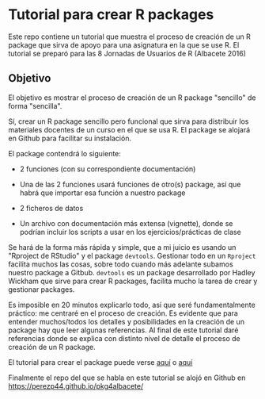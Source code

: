 # Tutorial para crear R packages

Este repo contiene un tutorial que muestra el proceso de creación de un R package que sirva de apoyo para una asignatura en la que se use R.  El tutorial se preparó para las 8 Jornadas de Usuarios de R (Albacete 2016)

## Objetivo 

El objetivo es mostrar el proceso de creación de un R package "sencillo" de forma "sencilla". 


Sí, crear un R package sencillo pero funcional que sirva para distribuir los materiales docentes de un curso en el que se usa R. El package se alojará en Github para facilitar su instalación.  

El package contendrá lo siguiente:

- 2 funciones (con su correspondiente documentación)  

- Una de las 2 funciones usará funciones de otro(s) package, así que habrá que importar esa función a nuestro package

- 2 ficheros de datos  

- Un archivo con documentación más extensa (vignette), donde se podrían incluir los scripts a usar en los ejercicios/prácticas de clase


Se hará de la forma más rápida y simple, que a mi juicio es usando un "Rproject de RStudio" y el package `devtools`. Gestionar todo en un `Rproject` facilita muchos las cosas, sobre todo cuando más adelante subamos nuestro package a Gitbub. `devtools` es un package desarrollado por Hadley Wickham que sirve para crear R packages, facilita mucho la tarea de crear y gestionar packages.



Es imposible en 20 minutos explicarlo todo, así que seré fundamentalmente práctico: me centraré en el proceso de creación. Es evidente que para entender muchos/todos los detalles y posibilidades en la creación de un package hay que leer algunas referencias. Al final de este tutorial daré referencias donde se explica con distinto nivel de detalle el proceso de creación de un R package.   


El tutorial para crear el package puede verse [aquí](./tutorial_creacion_R_package.md)  o [aquí](https://perezp44.github.io/pkg4albacete/)

Finalmente el repo del que se habla en este tutorial se alojó en Github en <https://perezp44.github.io/pkg4albacete/>
